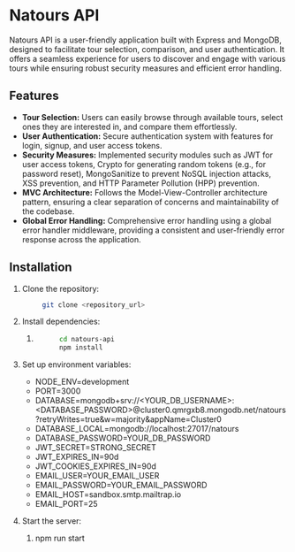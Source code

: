 # Natours API

Natours API is a user-friendly application built with Express and MongoDB, designed to facilitate tour selection, comparison, and user authentication. It offers a seamless experience for users to discover and engage with various tours while ensuring robust security measures and efficient error handling.

## Features

- **Tour Selection:** Users can easily browse through available tours, select ones they are interested in, and compare them effortlessly.
- **User Authentication:** Secure authentication system with features for login, signup, and user access tokens.
- **Security Measures:** Implemented security modules such as JWT for user access tokens, Crypto for generating random tokens (e.g., for password reset), MongoSanitize to prevent NoSQL injection attacks, XSS prevention, and HTTP Parameter Pollution (HPP) prevention.
- **MVC Architecture:** Follows the Model-View-Controller architecture pattern, ensuring a clear separation of concerns and maintainability of the codebase.
- **Global Error Handling:** Comprehensive error handling using a global error handler middleware, providing a consistent and user-friendly error response across the application.

## Installation

1. Clone the repository:

   ```bash
        git clone <repository_url>
2. Install dependencies:
   1. ```bash
            cd natours-api
            npm install
3. Set up environment variables:
   - NODE_ENV=development
   - PORT=3000
   - DATABASE=mongodb+srv://<YOUR_DB_USERNAME>:<DATABASE_PASSWORD>@cluster0.qmrgxb8.mongodb.net/natours?retryWrites=true&w=majority&appName=Cluster0
   - DATABASE_LOCAL=mongodb://localhost:27017/natours
   - DATABASE_PASSWORD=YOUR_DB_PASSWORD
   - JWT_SECRET=STRONG_SECRET
   - JWT_EXPIRES_IN=90d
   - JWT_COOKIES_EXPIRES_IN=90d
   - EMAIL_USER=YOUR_EMAIL_USER
   - EMAIL_PASSWORD=YOUR_EMAIL_PASSWORD
   - EMAIL_HOST=sandbox.smtp.mailtrap.io
   - EMAIL_PORT=25
4. Start the server:
   1. npm run start
